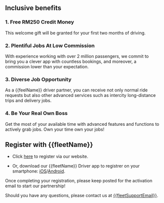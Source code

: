 ## Inclusive benefits

<h3>1. Free RM250 Credit Money</h3>
This welcome gift will be granted for your first two months of driving.

<h3>2. Plentiful Jobs At Low Commission</h3>
With experience working with over 2 million passengers, we commit to bring you a clever app with countless bookings, and moreover, a commission lower than your expectation.

<h3>3. Diverse Job Opportunity</h3>
As a {{feelName}} driver partner, you can receive not only normal ride requests but also other advanced services such as intercity long-distance trips and delivery jobs.

<h3>4. Be Your Real Own Boss</h3>
Get the most of your available time with advanced features and functions to actively grab jobs. Own your time own your jobs!
 

## Register with {{fleetName}}
 
- Click [here]({{driverSignUp}}) to register via our website.

- Or, download our {{fleetName}} Driver app to registrer on your smartphone:  [iOS](https://apps.apple.com/us/app/gojo-driver/id1455304266)/[Android](https://play.google.com/store/apps/details?id=com.gojomalaysia.driver&hl=en).

Once completing your registration, please keep posted for the activation email to start our partnership!

Should you have any questions, please contact us at <a href="mailto:{{fleetSupportEmail}}">{{fleetSupportEmail}}</a>.


 


